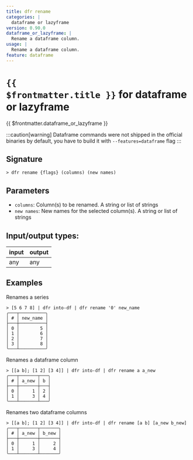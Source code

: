 ```yaml
---
title: dfr rename
categories: |
  dataframe or lazyframe
version: 0.90.0
dataframe_or_lazyframe: |
  Rename a dataframe column.
usage: |
  Rename a dataframe column.
feature: dataframe
---
```


<!-- This file is automatically generated. Please edit the command in https://github.com/nushell/nushell instead. -->

# <code>{{ $frontmatter.title }}</code> for dataframe or lazyframe

<div class='command-title'>{{ $frontmatter.dataframe_or_lazyframe }}</div>

:::caution[warning]
Dataframe commands were not shipped in the official binaries by default, you have to build it with `--features=dataframe` flag
:::

## Signature

`> dfr rename {flags} (columns) (new names)`

## Parameters

- `columns`: Column(s) to be renamed. A string or list of strings
- `new names`: New names for the selected column(s). A string or list of strings

## Input/output types:

| input | output |
| ----- | ------ |
| any   | any    |

## Examples

Renames a series

```nushell
> [5 6 7 8] | dfr into-df | dfr rename '0' new_name
╭───┬──────────╮
│ # │ new_name │
├───┼──────────┤
│ 0 │        5 │
│ 1 │        6 │
│ 2 │        7 │
│ 3 │        8 │
╰───┴──────────╯

```

Renames a dataframe column

```nushell
> [[a b]; [1 2] [3 4]] | dfr into-df | dfr rename a a_new
╭───┬───────┬───╮
│ # │ a_new │ b │
├───┼───────┼───┤
│ 0 │     1 │ 2 │
│ 1 │     3 │ 4 │
╰───┴───────┴───╯

```

Renames two dataframe columns

```nushell
> [[a b]; [1 2] [3 4]] | dfr into-df | dfr rename [a b] [a_new b_new]
╭───┬───────┬───────╮
│ # │ a_new │ b_new │
├───┼───────┼───────┤
│ 0 │     1 │     2 │
│ 1 │     3 │     4 │
╰───┴───────┴───────╯

```
